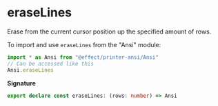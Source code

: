 # eraseLines

Erase from the current cursor position up the specified amount of rows.

To import and use `eraseLines` from the "Ansi" module:

```ts
import * as Ansi from "@effect/printer-ansi/Ansi"
// Can be accessed like this
Ansi.eraseLines
```

**Signature**

```ts
export declare const eraseLines: (rows: number) => Ansi
```
